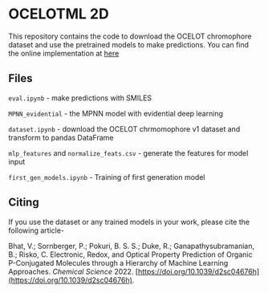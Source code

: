 # OCELOTML 2D
This repository contains the code to download the OCELOT chromophore dataset and use the pretrained models to make predictions. You can find the online implementation at [here](https://oscar.as.uky.edu/ocelotml_2d)



## Files
`eval.ipynb` - make predictions with SMILES

`MPNN_evidential` - the MPNN model with evidential deep learning

`dataset.ipynb` - download the OCELOT chrmomophore v1 dataset and transform to pandas DataFrame

`mlp_features` and `normalize_feats.csv` - generate the features for model input

`first_gen_models.ipynb` - Training of first generation model

## Citing
If you use the dataset or any trained models in your work, please cite the following article-

Bhat, V.; Sornberger, P.; Pokuri, B. S. S.; Duke, R.; Ganapathysubramanian, B.; Risko, C. Electronic, Redox, and Optical Property Prediction of Organic P-Conjugated Molecules through a Hierarchy of Machine Learning Approaches. _Chemical Science_ 2022. [https://doi.org/10.1039/d2sc04676h](https://doi.org/10.1039/d2sc04676h).
